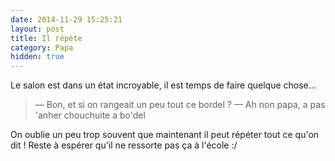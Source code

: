 ```yaml
---
date: 2014-11-29 15:25:21
layout: post
title: Il répète
category: Papa
hidden: true
---
```


Le salon est dans un état incroyable, il est temps de faire quelque chose...

> —  Bon, et si on rangeait un peu tout ce bordel ?
> —  Ah non papa, a pas 'anher chouchuite a bo'del

On oublie un peu trop souvent que maintenant il peut répéter tout ce qu'on dit ! Reste à espérer qu'il ne ressorte pas ça à l'école :/
